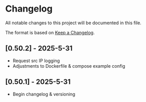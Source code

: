 # Changelog

All notable changes to this project will be documented in this file.

The format is based on [Keep a Changelog](https://keepachangelog.com/en/1.0.0/).

## [0.50.2] - 2025-5-31
- Request src IP logging
- Adjustments to Dockerfile & compose example config

## [0.50.1] - 2025-5-31
- Begin changelog & versioning
